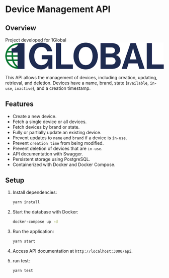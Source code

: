 # Device Management API

## Overview

Project developed for 1Global
![1Global](images.png)

This API allows the management of devices, including creation, updating, retrieval, and deletion. Devices have a name, brand, state (`available`, `in-use`, `inactive`), and a creation timestamp.

## Features

- Create a new device.
- Fetch a single device or all devices.
- Fetch devices by brand or state.
- Fully or partially update an existing device.
- Prevent updates to `name` and `brand` if a device is `in-use`.
- Prevent `creation time` from being modified.
- Prevent deletion of devices that are `in-use`.
- API documentation with Swagger.
- Persistent storage using PostgreSQL.
- Containerized with Docker and Docker Compose.

## Setup

1. Install dependencies:

   ```bash
   yarn install
   ```

2. Start the database with Docker:

   ```bash
   docker-compose up -d
   ```

3. Run the application:

   ```bash
   yarn start
   ```

4. Access API documentation at `http://localhost:3000/api`.

5. run test:
   ```bash
   yarn test
   ```
